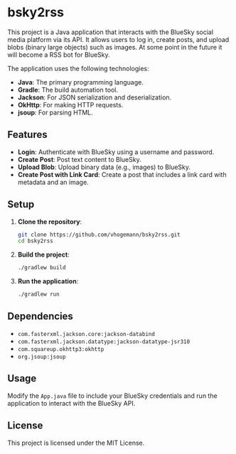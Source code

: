 # bsky2rss

This project is a Java application that interacts with the BlueSky social media platform via its API. It allows users to log in, create posts, and upload blobs (binary large objects) such as images.
At some point in the future it will become a RSS bot for BlueSky.

The application uses the following technologies:

- **Java**: The primary programming language.
- **Gradle**: The build automation tool.
- **Jackson**: For JSON serialization and deserialization.
- **OkHttp**: For making HTTP requests.
- **jsoup**: For parsing HTML.

## Features

- **Login**: Authenticate with BlueSky using a username and password.
- **Create Post**: Post text content to BlueSky.
- **Upload Blob**: Upload binary data (e.g., images) to BlueSky.
- **Create Post with Link Card**: Create a post that includes a link card with metadata and an image.

## Setup

1. **Clone the repository**:
    ```sh
    git clone https://github.com/vhogemann/bsky2rss.git
    cd bsky2rss
    ```

2. **Build the project**:
    ```sh
    ./gradlew build
    ```

3. **Run the application**:
    ```sh
    ./gradlew run
    ```

## Dependencies

- `com.fasterxml.jackson.core:jackson-databind`
- `com.fasterxml.jackson.datatype:jackson-datatype-jsr310`
- `com.squareup.okhttp3:okhttp`
- `org.jsoup:jsoup`

## Usage

Modify the `App.java` file to include your BlueSky credentials and run the application to interact with the BlueSky API.

## License

This project is licensed under the MIT License.